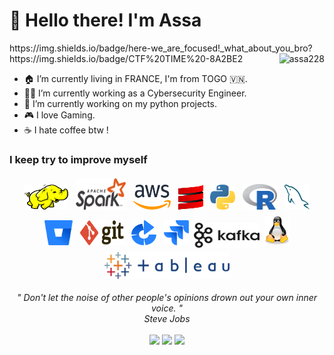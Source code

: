 <h1 align="left" id="macropower-title">👋 Hello there! I'm Assa</h1>
https://img.shields.io/badge/here-we_are_focused!_what_about_you_bro?
https://img.shields.io/badge/CTF%20TIME%20-8A2BE2

<a href="#assa228-title">
  <img src="https://github-readme-stats.vercel.app/api?username=Assa228&show_icons=true" alt="assa228" align="right" />
</a>

- 🏠 I’m currently living in FRANCE, I'm from TOGO 🇻🇳.
- 👨‍💻 I’m currently working as a Cybersecurity Engineer.
- 🔭 I’m currently working on my python projects.
- 🎮 I love Gaming.
- ☕️ I hate coffee btw !

### I keep try to improve myself

<p align="center">
	<img title="Hadoop" alt="Hadoop" src="https://raw.githubusercontent.com/Assa228/Assa228/master/assets/hadoop.svg" width="70" height="40" style="vertical-align:down; margin:4px"/>
	<img title="Spark" alt="Spark" src="https://raw.githubusercontent.com/Assa228/Assa228/master/assets/apache_spark.svg" width="80" height="50" style="vertical-align:down; margin:4px"/>
	<img title="AWS" alt="AWS" src="https://raw.githubusercontent.com/Assa228/Assa228/master/assets/aws.svg" width="60" height="40" style="vertical-align:down; margin:4px"/>
	<img title="Scala" alt="Scala" src="https://raw.githubusercontent.com/Assa228/Assa228/master/assets/scala.svg" width="40" height="40" style="vertical-align:down; margin:4px"/>
	<img title="Python" alt="Python" src="https://raw.githubusercontent.com/Assa228/Assa228/master/assets/python.svg" width="40" height="40" style="vertical-align:down; margin:4px"/>
	<img title="R" alt="linux" src="https://raw.githubusercontent.com/Assa228/Assa228/master/assets/r-lang.svg" width="55" style="vertical-align:down; margin:4px"/>
	<img title="MySQL" alt="MySQL" src="https://raw.githubusercontent.com/Assa228/Assa228/master/assets/mysql.svg" width="40" height="40" style="vertical-align:down; margin:4px"/>
	<img title="Bitbucket" alt="Bitbucket" src="https://raw.githubusercontent.com/Assa228/Assa228/master/assets/bitbucket.svg" height="40" style="vertical-align:down; margin:4px"/>
	<img title="Git" alt="Git" src="https://raw.githubusercontent.com/Assa228/Assa228/master/assets/git.svg" width="70" height="40" style="vertical-align:down; margin:4px"/>
	<img title="Bamboo" alt="Bamboo" src="https://raw.githubusercontent.com/Assa228/Assa228/master/assets/bamboo.svg" width="40" height="40" style="vertical-align:down; margin:4px"/>	
	<img title="jira" alt="linux" src="https://raw.githubusercontent.com/Assa228/Assa228/master/assets/jira.svg" width="40" style="vertical-align:down; margin:4px"/>
	<img title="Kafka" alt="Kafka" src="https://raw.githubusercontent.com/Assa228/Assa228/master/assets/kafka.svg" width="105" height="40" />
	<img title="linux" alt="linux" src="https://raw.githubusercontent.com/Assa228/Assa228/master/assets/linux-tux.svg" width="40" style="vertical-align:down; margin:4px"/>	
	<img title="Tableau" alt="Tableau" src="https://raw.githubusercontent.com/Assa228/Assa228/master/assets/tableau.svg" width="200" style="vertical-align:down; margin:4px"/>
</p>

<p align="center">
   <i>" Don't let the noise of other people's opinions drown out your own inner voice. "</i>
   <br>
   <i>Steve Jobs</i>
   <br>
<br>
<a target="_blank" href="https://www.root-me.org/Assa-431336/"><img src="https://img.shields.io/badge/-RootMe-black?style=for-the-badge&logo=&logoColor=white"></img></a>	
<a target="_blank" href="https://www.linkedin.com/in/prudncioo"><img src="https://img.shields.io/badge/-LinkedIn-0077B5?style=for-the-badge&logo=Linkedin&logoColor=white"></img></a>
<a target="_blank" href="mailto:teteprudencio2@gmail.com"><img src="https://img.shields.io/badge/-Gmail-D14836?style=for-the-badge&logo=Gmail&logoColor=white"></img></a>

<br>
</p> 